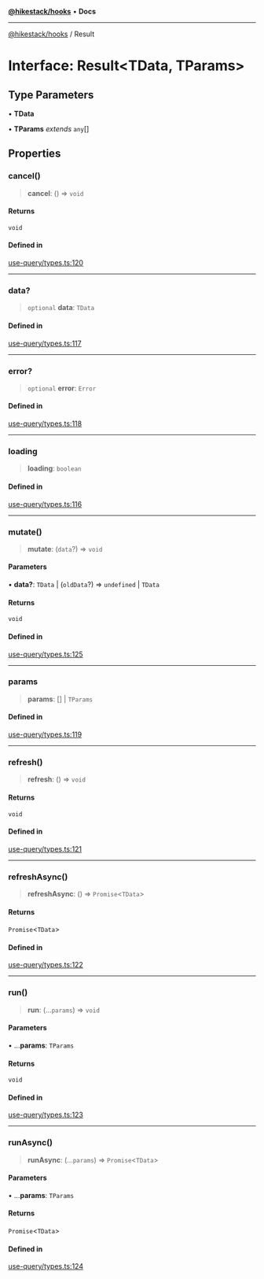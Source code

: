 [**@hikestack/hooks**](/official/reference/hooks/index.md) • **Docs**

***

[@hikestack/hooks](/official/reference/hooks/globals.md) / Result

# Interface: Result\<TData, TParams\>

## Type Parameters

• **TData**

• **TParams** *extends* `any`[]

## Properties

### cancel()

> **cancel**: () => `void`

#### Returns

`void`

#### Defined in

[use-query/types.ts:120](https://github.com/hikestack/hike/blob/2fabd68ba0f2ce1349b27028db6ecd802ced903d/packages/hooks/src/use-query/types.ts#L120)

***

### data?

> `optional` **data**: `TData`

#### Defined in

[use-query/types.ts:117](https://github.com/hikestack/hike/blob/2fabd68ba0f2ce1349b27028db6ecd802ced903d/packages/hooks/src/use-query/types.ts#L117)

***

### error?

> `optional` **error**: `Error`

#### Defined in

[use-query/types.ts:118](https://github.com/hikestack/hike/blob/2fabd68ba0f2ce1349b27028db6ecd802ced903d/packages/hooks/src/use-query/types.ts#L118)

***

### loading

> **loading**: `boolean`

#### Defined in

[use-query/types.ts:116](https://github.com/hikestack/hike/blob/2fabd68ba0f2ce1349b27028db6ecd802ced903d/packages/hooks/src/use-query/types.ts#L116)

***

### mutate()

> **mutate**: (`data`?) => `void`

#### Parameters

• **data?**: `TData` \| (`oldData`?) => `undefined` \| `TData`

#### Returns

`void`

#### Defined in

[use-query/types.ts:125](https://github.com/hikestack/hike/blob/2fabd68ba0f2ce1349b27028db6ecd802ced903d/packages/hooks/src/use-query/types.ts#L125)

***

### params

> **params**: [] \| `TParams`

#### Defined in

[use-query/types.ts:119](https://github.com/hikestack/hike/blob/2fabd68ba0f2ce1349b27028db6ecd802ced903d/packages/hooks/src/use-query/types.ts#L119)

***

### refresh()

> **refresh**: () => `void`

#### Returns

`void`

#### Defined in

[use-query/types.ts:121](https://github.com/hikestack/hike/blob/2fabd68ba0f2ce1349b27028db6ecd802ced903d/packages/hooks/src/use-query/types.ts#L121)

***

### refreshAsync()

> **refreshAsync**: () => `Promise`\<`TData`\>

#### Returns

`Promise`\<`TData`\>

#### Defined in

[use-query/types.ts:122](https://github.com/hikestack/hike/blob/2fabd68ba0f2ce1349b27028db6ecd802ced903d/packages/hooks/src/use-query/types.ts#L122)

***

### run()

> **run**: (...`params`) => `void`

#### Parameters

• ...**params**: `TParams`

#### Returns

`void`

#### Defined in

[use-query/types.ts:123](https://github.com/hikestack/hike/blob/2fabd68ba0f2ce1349b27028db6ecd802ced903d/packages/hooks/src/use-query/types.ts#L123)

***

### runAsync()

> **runAsync**: (...`params`) => `Promise`\<`TData`\>

#### Parameters

• ...**params**: `TParams`

#### Returns

`Promise`\<`TData`\>

#### Defined in

[use-query/types.ts:124](https://github.com/hikestack/hike/blob/2fabd68ba0f2ce1349b27028db6ecd802ced903d/packages/hooks/src/use-query/types.ts#L124)
